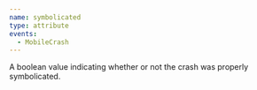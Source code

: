 ```yaml
---
name: symbolicated
type: attribute
events:
  - MobileCrash
---
```


A boolean value indicating whether or not the crash was properly symbolicated.